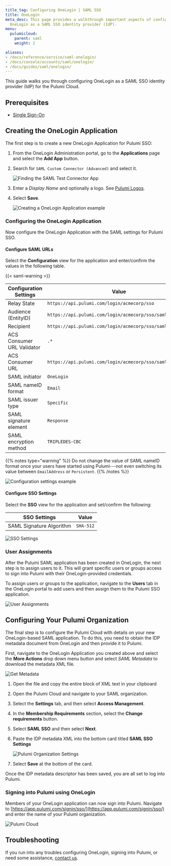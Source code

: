```yaml
---
title_tag: Configuring OneLogin | SAML SSO
title: OneLogin
meta_desc: This page provides a walkthrough important aspects of configuring
  OneLogin as a SAML SSO identity provider (IdP).
menu:
  pulumicloud:
    parent: saml
    weight: 2

aliases:
- /docs/reference/service/saml-onelogin/
- /docs/console/accounts/saml/onelogin/
- /docs/guides/saml/onelogin/
---
```


This guide walks you through configuring OneLogin as a SAML SSO identity provider (IdP) for the Pulumi Cloud.

## Prerequisites

- [Single Sign-On](/docs/guides/saml/sso/)

## Creating the OneLogin Application

The first step is to create a new OneLogin Application for Pulumi SSO:

1. From the OneLogin Administration portal, go to the **Applications** page and select the **Add App** button.
1. Search for `SAML Custom Connector (Advanced)` and select it.

    ![Finding the SAML Test Connector App](/images/docs/reference/service/saml-onelogin/onelogin-find-app.png)

1. Enter a _Display Name_ and optionally a logo. See [Pulumi Logos](/brand/#logos).
1. Select **Save**.

    ![Creating a OneLogin Application example](/images/docs/reference/service/saml-onelogin/onelogin-create-saml-app.png)

### Configuring the OneLogin Application

Now configure the OneLogin Application with the SAML settings for Pulumi SSO.

#### Configure SAML URLs

Select the **Configuration** view for the application and enter/confirm the values in the following table.

{{< saml-warning >}}

| Configuration Settings     | Value                                                     |
| -------------------------- | --------------------------------------------------------- |
| Relay State                | `https://api.pulumi.com/login/acmecorp/sso`               |
| Audience (EntityID)        | `https://api.pulumi.com/login/acmecorp/sso/saml/metadata` |
| Recipient                  | `https://api.pulumi.com/login/acmecorp/sso/saml/acs`      |
| ACS Consumer URL Validator | `.*`                                                      |
| ACS Consumer URL           | `https://api.pulumi.com/login/acmecorp/sso/saml/acs`      |
| SAML initiator             | `OneLogin`                                                |
| SAML nameID format         | `Email`                                                   |
| SAML issuer type           | `Specific`                                                |
| SAML signature element     | `Response`                                                |
| SAML encryption method     | `TRIPLEDES-CBC`                                           |

{{% notes type="warning" %}}
Do not change the value of SAML nameID format once your users have started using Pulumi---not even switching its value between `EmailAddress` or `Persistent`.
{{% /notes %}}

![Configuration settings example ](/images/docs/reference/service/saml-onelogin/onelogin-configure-app.png)

#### Configure SSO Settings

Select the **SSO** view for the application and set/confirm the following:

| SSO Settings             | Value     |
| ------------------------ | --------- |
| SAML Signature Algorithm | `SHA-512` |

![SSO Settings](/images/docs/reference/service/saml-onelogin/onelogin-sso-sig-setting.png)

### User Assignments

After the Pulumi SAML application has been created in OneLogin, the next step is to assign users to it.
This will grant specific users or groups access to sign into Pulumi with their OneLogin-provided
credentials.

To assign users or groups to the application, navigate to the **Users** tab in the OneLogin portal to add users and then assign them to the Pulumi SSO application.

![User Assignments](/images/docs/reference/service/saml-onelogin/onelogin-add-user-sso.png)

## Configuring Your Pulumi Organization

The final step is to configure the Pulumi Cloud with details on your new OneLogin-based
SAML application. To do this, you need to obtain the IDP metadata document from OneLogin and then provide
it to Pulumi.

First, navigate to the OneLogin Application you created above and select the **More Actions** drop down menu button and select _SAML Metadata_ to download the metadata XML file.

![Get Metadata](/images/docs/reference/service/saml-onelogin/onelogin-get-metadata.png)

1. Open the file and copy the entire block of XML text in your clipboard
1. Open the Pulumi Cloud and navigate to your SAML organization.
1. Select the **Settings** tab, and then select **Access Management**.
1. In the **Membership Requirements** section, select the **Change requirements** button.
1. Select **SAML SSO** and then select **Next**.
1. Paste the IDP metadata XML into the bottom card titled **SAML SSO Settings**

    ![Pulumi Organization Settings](/images/docs/reference/service/saml-onelogin/onelogin-pulumi-saml-metadata.png)

1. Select **Save** at the bottom of the card.

Once the IDP metadata descriptor has been saved, you are all set to log into Pulumi.

### Signing into Pulumi using OneLogin

Members of your OneLogin application can now sign into Pulumi. Navigate to
[https://app.pulumi.com/signin/sso/](https://app.pulumi.com/signin/sso/) and enter the
name of your Pulumi organization.

![Pulumi Cloud](/images/docs/reference/service/saml-okta/pulumi-console-signin.png)

## Troubleshooting

If you run into any troubles configuring OneLogin, signing into Pulumi, or need some assistance, [contact us](/about#contact-us).
